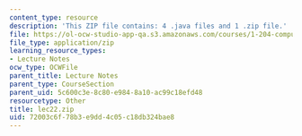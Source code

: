 ```yaml
---
content_type: resource
description: 'This ZIP file contains: 4 .java files and 1 .zip file.'
file: https://ol-ocw-studio-app-qa.s3.amazonaws.com/courses/1-204-computer-algorithms-in-systems-engineering-spring-2010/72003c6f78b3e9dd4c05c18db324bae8_lec22.zip
file_type: application/zip
learning_resource_types:
- Lecture Notes
ocw_type: OCWFile
parent_title: Lecture Notes
parent_type: CourseSection
parent_uid: 5c600c3e-8c80-e984-8a10-ac99c18efd48
resourcetype: Other
title: lec22.zip
uid: 72003c6f-78b3-e9dd-4c05-c18db324bae8
---
```

